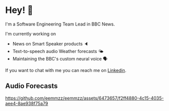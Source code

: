 # Hey! 👋

I'm a Software Engineering Team Lead in BBC News.

I'm currently working on
* News on Smart Speaker products 🔈
* Text-to-speech audio Weather forecasts 🌤️
* Maintaining the BBC's custom neural voice 🗣️

If you want to chat with me you can reach me on [Linkedin](https://www.linkedin.com/in/emmamaloney/).

## Audio Forecasts

https://github.com/eemmzz/eemmzz/assets/6473657/f2ff4880-4c15-4035-aee4-8ae938f75a79



<!--
**eemmzz/eemmzz** is a ✨ _special_ ✨ repository because its `README.md` (this file) appears on your GitHub profile.

Here are some ideas to get you started:

- 🔭 I’m currently working on ...
- 🌱 I’m currently learning ...
- 👯 I’m looking to collaborate on ...
- 🤔 I’m looking for help with ...
- 💬 Ask me about ...
- 📫 How to reach me: ...
- 😄 Pronouns: ...
- ⚡ Fun fact: ...
-->
